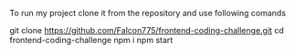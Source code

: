 To run my project clone it from the repository and use following comands

git clone https://github.com/Falcon775/frontend-coding-challenge.git
cd frontend-coding-challenge
npm i
npm start

